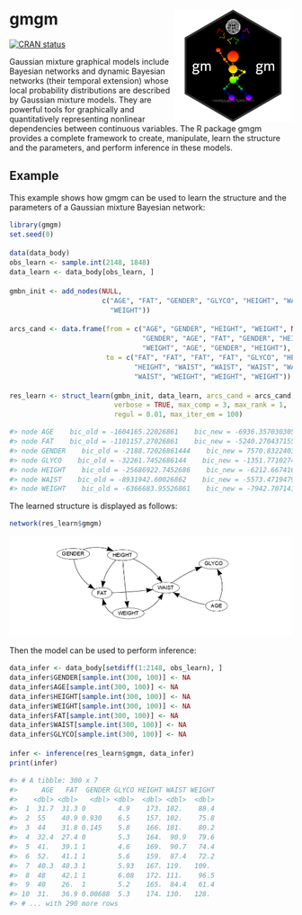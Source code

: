 
<!-- README.md is generated from README.Rmd. Please edit that file -->

# gmgm <img src='man/figures/logo.png' align="right" height="200" />

<!-- badges: start -->

[![CRAN
status](https://www.r-pkg.org/badges/version/gmgm)](https://cran.r-project.org/package=gmgm)
<!-- badges: end -->

Gaussian mixture graphical models include Bayesian networks and dynamic
Bayesian networks (their temporal extension) whose local probability
distributions are described by Gaussian mixture models. They are
powerful tools for graphically and quantitatively representing nonlinear
dependencies between continuous variables. The R package gmgm provides a
complete framework to create, manipulate, learn the structure and the
parameters, and perform inference in these models.

## Example

This example shows how gmgm can be used to learn the structure and the
parameters of a Gaussian mixture Bayesian network:

``` r
library(gmgm)
set.seed(0)

data(data_body)
obs_learn <- sample.int(2148, 1848)
data_learn <- data_body[obs_learn, ]

gmbn_init <- add_nodes(NULL,
                       c("AGE", "FAT", "GENDER", "GLYCO", "HEIGHT", "WAIST",
                         "WEIGHT"))
                         
arcs_cand <- data.frame(from = c("AGE", "GENDER", "HEIGHT", "WEIGHT", NA, "AGE",
                                 "GENDER", "AGE", "FAT", "GENDER", "HEIGHT",
                                 "WEIGHT", "AGE", "GENDER", "HEIGHT"),
                        to = c("FAT", "FAT", "FAT", "FAT", "GLYCO", "HEIGHT",
                               "HEIGHT", "WAIST", "WAIST", "WAIST", "WAIST",
                               "WAIST", "WEIGHT", "WEIGHT", "WEIGHT"))
                                  
res_learn <- struct_learn(gmbn_init, data_learn, arcs_cand = arcs_cand,
                          verbose = TRUE, max_comp = 3, max_rank = 1,
                          regul = 0.01, max_iter_em = 100)
```

``` r
#> node AGE    bic_old = -1604165.22026861    bic_new = -6936.35703030545
#> node FAT    bic_old = -1101157.27026861    bic_new = -5240.27043715568
#> node GENDER    bic_old = -2188.72026861444    bic_new = 7570.83224030922
#> node GLYCO    bic_old = -32261.7452686144    bic_new = -1351.77102746833
#> node HEIGHT    bic_old = -25686922.7452686    bic_new = -6212.66741648412
#> node WAIST    bic_old = -8931942.60026862    bic_new = -5573.47194798866
#> node WEIGHT    bic_old = -6366683.95526861    bic_new = -7942.70714135656
```

The learned structure is displayed as follows:

``` r
network(res_learn$gmgm)
```

<img src='man/figures/network.png' />

Then the model can be used to perform inference:

``` r
data_infer <- data_body[setdiff(1:2148, obs_learn), ]
data_infer$GENDER[sample.int(300, 100)] <- NA
data_infer$AGE[sample.int(300, 100)] <- NA
data_infer$HEIGHT[sample.int(300, 100)] <- NA
data_infer$WEIGHT[sample.int(300, 100)] <- NA
data_infer$FAT[sample.int(300, 100)] <- NA
data_infer$WAIST[sample.int(300, 100)] <- NA
data_infer$GLYCO[sample.int(300, 100)] <- NA

infer <- inference(res_learn$gmgm, data_infer)
print(infer)
```

``` r
#> # A tibble: 300 x 7
#>      AGE   FAT  GENDER GLYCO HEIGHT WAIST WEIGHT
#>    <dbl> <dbl>   <dbl> <dbl>  <dbl> <dbl>  <dbl>
#>  1  31.7  31.3 0        4.9    173. 102.    88.4
#>  2  55    40.9 0.930    6.5    157. 102.    75.8
#>  3  44    31.8 0.145    5.8    166. 101.    80.2
#>  4  32.4  27.4 0        5.3    164.  90.9   79.6
#>  5  41.   39.1 1        4.6    169.  90.7   74.4
#>  6  52.   41.1 1        5.6    159.  87.4   72.2
#>  7  40.3  48.3 1        5.93   167. 119.   109. 
#>  8  48    42.1 1        6.08   172. 111.    96.5
#>  9  40    26.  1        5.2    165.  84.4   61.4
#> 10  31.   36.9 0.00688  5.3    174. 130.   128. 
#> # ... with 290 more rows
```
